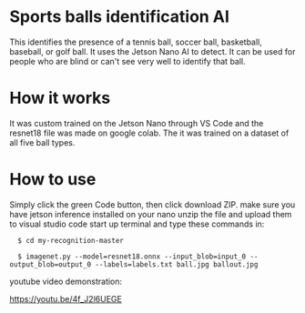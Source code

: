 # Sports balls identification AI
This identifies the presence of a tennis ball, soccer ball, basketball, baseball, or golf ball. It uses the Jetson Nano AI to detect. It can be used for people who are blind or can't see very well to identify that ball.

# How it works
It was custom trained on the Jetson Nano through VS Code and the resnet18 file was made on google colab. The it was trained on a dataset of all five ball types.

# How to use
Simply click the green Code button, then click download ZIP.
make sure you have jetson inference installed on your nano
unzip the file and upload them to visual studio code
start up terminal and type these commands in:
```
  $ cd my-recognition-master
```
```
  $ imagenet.py --model=resnet18.onnx --input_blob=input_0 --output_blob=output_0 --labels=labels.txt ball.jpg ballout.jpg
```
youtube video demonstration:

  https://youtu.be/4f_J2l6UEGE
